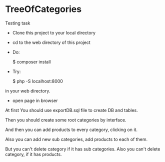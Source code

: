 # TreeOfCategories
Testing task


* Clone this project to your local directory
* cd to the web directory of this project
* Do:


    $ composer install


* Try:


    $ php -S localhost:8000


in your web directory.

* open page in browser

At first You should use exportDB.sql file to create DB and tables.

Then you should create some root categories by interface.

And then you can add products to every category, clicking on it.

Also you can add new sub categories, add products to each of them.

But you can't delete category if it has sub categories. Also you can't delete category, if it has products.


